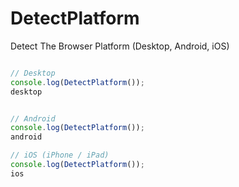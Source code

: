 # DetectPlatform
Detect The Browser Platform (Desktop, Android, iOS)
```javascript

// Desktop
console.log(DetectPlatform());
desktop


// Android
console.log(DetectPlatform());
android

// iOS (iPhone / iPad)
console.log(DetectPlatform());
ios

```
